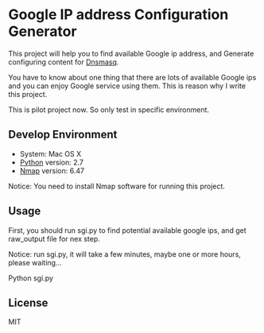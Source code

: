 Google IP address Configuration Generator
======
This project will help you to find available Google ip address, and Generate configuring content for [Dnsmasq].

You have to know about one thing that there are lots of available Google ips and you can enjoy Google service using them.
 This is reason why I write this project. 

This is pilot project now. So only test in specific environment.

Develop Environment
-------
* System: Mac OS X
* [Python] version: 2.7
* [Nmap] version: 6.47

Notice: You need to install Nmap software for running this project.

Usage
-------
First, you should run sgi.py to find potential available google ips, and get raw_output file for nex step.

Notice: run sgi.py, it will take a few minutes, maybe one or more hours, please waiting...

Python sgi.py

License
-------
MIT


[Dnsmasq]:  http://www.thekelleys.org.uk/dnsmasq/doc.html
[Python]:   https://www.python.org/
[Nmap]:     http://nmap.org/
